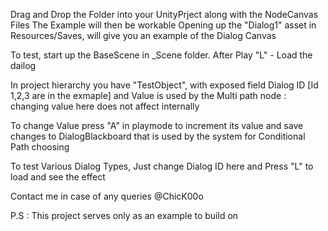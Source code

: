 Drag and Drop the Folder into your UnityPrject along with the NodeCanvas Files
The Example will then be workable
Opening up the "Dialog1" asset in Resources/Saves, will give you an example of the Dialog Canvas

To test, start up the BaseScene in _Scene folder. After Play 
"L" - Load the dailog

In project hierarchy you have "TestObject", with exposed field
Dialog ID [Id 1,2,3 are in the exmaple] and 
Value is used by the Multi path node : changing value here does not affect internally

To change Value press "A" in playmode to increment its value and save changes to DialogBlackboard that is used by the system for Conditional Path choosing

To test Various Dialog Types, Just change Dialog ID here and Press "L" to load and see the effect

Contact me in case of any queries @ChicK00o

P.S : This project serves only as an example to build on